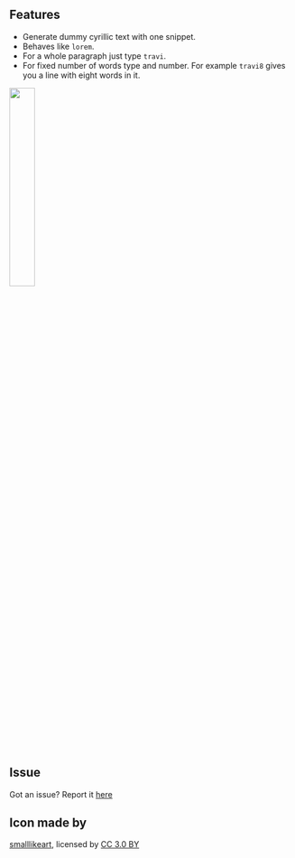 ## Features
- Generate dummy cyrillic text with one snippet.
- Behaves like `lorem`.
- For a whole paragraph just type `travi`.
- For fixed number of words type and number. For example `travi8` gives you a line with eight words in it.

<img src="https://media.giphy.com/media/cLTBBByVx6yON7mfNH/giphy.gif" width="30%">

## Issue
Got an issue? Report it [here](https://github.com/spnq/travi/issues)

## Icon made by
[smalllikeart](https://www.flaticon.com/authors/smalllikeart), licensed by [CC 3.0 BY](http://creativecommons.org/licenses/by/3.0/)

